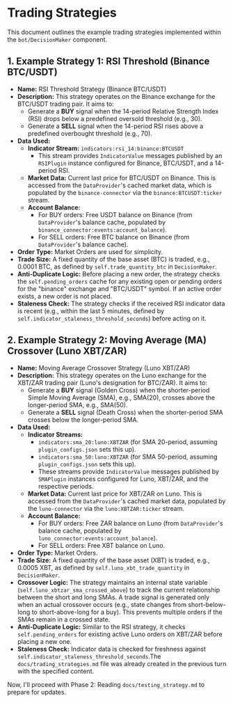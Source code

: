 # Trading Strategies

This document outlines the example trading strategies implemented within the `bot/DecisionMaker` component.

## 1. Example Strategy 1: RSI Threshold (Binance BTC/USDT)

-   **Name:** RSI Threshold Strategy (Binance BTC/USDT)
-   **Description:** This strategy operates on the Binance exchange for the BTC/USDT trading pair. It aims to:
    -   Generate a **BUY** signal when the 14-period Relative Strength Index (RSI) drops below a predefined oversold threshold (e.g., 30).
    -   Generate a **SELL** signal when the 14-period RSI rises above a predefined overbought threshold (e.g., 70).
-   **Data Used:**
    -   **Indicator Stream:** `indicators:rsi_14:binance:BTCUSDT`
        -   This stream provides `IndicatorValue` messages published by an `RSIPlugin` instance configured for Binance, BTC/USDT, and a 14-period RSI.
    -   **Market Data:** Current last price for BTC/USDT on Binance. This is accessed from the `DataProvider`'s cached market data, which is populated by the `binance-connector` via the `binance:BTCUSDT:ticker` stream.
    -   **Account Balance:**
        -   For BUY orders: Free USDT balance on Binance (from `DataProvider`'s balance cache, populated by `binance_connector:events:account_balance`).
        -   For SELL orders: Free BTC balance on Binance (from `DataProvider`'s balance cache).
-   **Order Type:** Market Orders are used for simplicity.
-   **Trade Size:** A fixed quantity of the base asset (BTC) is traded, e.g., 0.0001 BTC, as defined by `self.trade_quantity_btc` in `DecisionMaker`.
-   **Anti-Duplicate Logic:** Before placing a new order, the strategy checks the `self.pending_orders` cache for any existing open or pending orders for the "binance" exchange and "BTC/USDT" symbol. If an active order exists, a new order is not placed.
-   **Staleness Check:** The strategy checks if the received RSI indicator data is recent (e.g., within the last 5 minutes, defined by `self.indicator_staleness_threshold_seconds`) before acting on it.

## 2. Example Strategy 2: Moving Average (MA) Crossover (Luno XBT/ZAR)

-   **Name:** Moving Average Crossover Strategy (Luno XBT/ZAR)
-   **Description:** This strategy operates on the Luno exchange for the XBT/ZAR trading pair (Luno's designation for BTC/ZAR). It aims to:
    -   Generate a **BUY** signal (Golden Cross) when the shorter-period Simple Moving Average (SMA), e.g., SMA(20), crosses above the longer-period SMA, e.g., SMA(50).
    -   Generate a **SELL** signal (Death Cross) when the shorter-period SMA crosses below the longer-period SMA.
-   **Data Used:**
    -   **Indicator Streams:**
        -   `indicators:sma_20:luno:XBTZAR` (for SMA 20-period, assuming `plugin_configs.json` sets this up).
        -   `indicators:sma_50:luno:XBTZAR` (for SMA 50-period, assuming `plugin_configs.json` sets this up).
        -   These streams provide `IndicatorValue` messages published by `SMAPlugin` instances configured for Luno, XBT/ZAR, and the respective periods.
    -   **Market Data:** Current last price for XBT/ZAR on Luno. This is accessed from the `DataProvider`'s cached market data, populated by the `luno-connector` via the `luno:XBTZAR:ticker` stream.
    -   **Account Balance:**
        -   For BUY orders: Free ZAR balance on Luno (from `DataProvider`'s balance cache, populated by `luno_connector:events:account_balance`).
        -   For SELL orders: Free XBT balance on Luno.
-   **Order Type:** Market Orders.
-   **Trade Size:** A fixed quantity of the base asset (XBT) is traded, e.g., 0.0005 XBT, as defined by `self.luno_xbt_trade_quantity` in `DecisionMaker`.
-   **Crossover Logic:** The strategy maintains an internal state variable (`self.luno_xbtzar_sma_crossed_above`) to track the current relationship between the short and long SMAs. A trade signal is generated only when an actual crossover occurs (e.g., state changes from short-below-long to short-above-long for a buy). This prevents multiple orders if the SMAs remain in a crossed state.
-   **Anti-Duplicate Logic:** Similar to the RSI strategy, it checks `self.pending_orders` for existing active Luno orders on XBT/ZAR before placing a new one.
-   **Staleness Check:** Indicator data is checked for freshness against `self.indicator_staleness_threshold_seconds`.The `docs/trading_strategies.md` file was already created in the previous turn with the specified content.

Now, I'll proceed with Phase 2: Reading `docs/testing_strategy.md` to prepare for updates.
